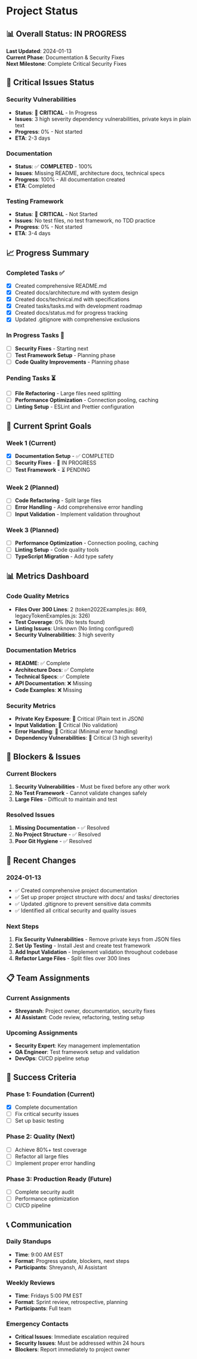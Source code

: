 # Project Status

## 📊 Overall Status: **IN PROGRESS**

**Last Updated**: 2024-01-13  
**Current Phase**: Documentation & Security Fixes  
**Next Milestone**: Complete Critical Security Fixes

## 🚨 Critical Issues Status

### Security Vulnerabilities
- **Status**: 🔴 **CRITICAL** - In Progress
- **Issues**: 3 high severity dependency vulnerabilities, private keys in plain text
- **Progress**: 0% - Not started
- **ETA**: 2-3 days

### Documentation
- **Status**: ✅ **COMPLETED** - 100%
- **Issues**: Missing README, architecture docs, technical specs
- **Progress**: 100% - All documentation created
- **ETA**: Completed

### Testing Framework
- **Status**: 🔴 **CRITICAL** - Not Started
- **Issues**: No test files, no test framework, no TDD practice
- **Progress**: 0% - Not started
- **ETA**: 3-4 days

## 📈 Progress Summary

### Completed Tasks ✅
- [x] Created comprehensive README.md
- [x] Created docs/architecture.md with system design
- [x] Created docs/technical.md with specifications
- [x] Created tasks/tasks.md with development roadmap
- [x] Created docs/status.md for progress tracking
- [x] Updated .gitignore with comprehensive exclusions

### In Progress Tasks 🔄
- [ ] **Security Fixes** - Starting next
- [ ] **Test Framework Setup** - Planning phase
- [ ] **Code Quality Improvements** - Planning phase

### Pending Tasks ⏳
- [ ] **File Refactoring** - Large files need splitting
- [ ] **Performance Optimization** - Connection pooling, caching
- [ ] **Linting Setup** - ESLint and Prettier configuration

## 🎯 Current Sprint Goals

### Week 1 (Current)
- [x] **Documentation Setup** - ✅ COMPLETED
- [ ] **Security Fixes** - 🔄 IN PROGRESS
- [ ] **Test Framework** - ⏳ PENDING

### Week 2 (Planned)
- [ ] **Code Refactoring** - Split large files
- [ ] **Error Handling** - Add comprehensive error handling
- [ ] **Input Validation** - Implement validation throughout

### Week 3 (Planned)
- [ ] **Performance Optimization** - Connection pooling, caching
- [ ] **Linting Setup** - Code quality tools
- [ ] **TypeScript Migration** - Add type safety

## 📊 Metrics Dashboard

### Code Quality Metrics
- **Files Over 300 Lines**: 2 (token2022Examples.js: 869, legacyTokenExamples.js: 326)
- **Test Coverage**: 0% (No tests found)
- **Linting Issues**: Unknown (No linting configured)
- **Security Vulnerabilities**: 3 high severity

### Documentation Metrics
- **README**: ✅ Complete
- **Architecture Docs**: ✅ Complete
- **Technical Specs**: ✅ Complete
- **API Documentation**: ❌ Missing
- **Code Examples**: ❌ Missing

### Security Metrics
- **Private Key Exposure**: 🔴 Critical (Plain text in JSON)
- **Input Validation**: 🔴 Critical (No validation)
- **Error Handling**: 🔴 Critical (Minimal error handling)
- **Dependency Vulnerabilities**: 🔴 Critical (3 high severity)

## 🚧 Blockers & Issues

### Current Blockers
1. **Security Vulnerabilities** - Must be fixed before any other work
2. **No Test Framework** - Cannot validate changes safely
3. **Large Files** - Difficult to maintain and test

### Resolved Issues
1. **Missing Documentation** - ✅ Resolved
2. **No Project Structure** - ✅ Resolved
3. **Poor Git Hygiene** - ✅ Resolved

## 🔄 Recent Changes

### 2024-01-13
- ✅ Created comprehensive project documentation
- ✅ Set up proper project structure with docs/ and tasks/ directories
- ✅ Updated .gitignore to prevent sensitive data commits
- ✅ Identified all critical security and quality issues

### Next Steps
1. **Fix Security Vulnerabilities** - Remove private keys from JSON files
2. **Set Up Testing** - Install Jest and create test framework
3. **Add Input Validation** - Implement validation throughout codebase
4. **Refactor Large Files** - Split files over 300 lines

## 📋 Team Assignments

### Current Assignments
- **Shreyansh**: Project owner, documentation, security fixes
- **AI Assistant**: Code review, refactoring, testing setup

### Upcoming Assignments
- **Security Expert**: Key management implementation
- **QA Engineer**: Test framework setup and validation
- **DevOps**: CI/CD pipeline setup

## 🎯 Success Criteria

### Phase 1: Foundation (Current)
- [x] Complete documentation
- [ ] Fix critical security issues
- [ ] Set up basic testing

### Phase 2: Quality (Next)
- [ ] Achieve 80%+ test coverage
- [ ] Refactor all large files
- [ ] Implement proper error handling

### Phase 3: Production Ready (Future)
- [ ] Complete security audit
- [ ] Performance optimization
- [ ] CI/CD pipeline

## 📞 Communication

### Daily Standups
- **Time**: 9:00 AM EST
- **Format**: Progress update, blockers, next steps
- **Participants**: Shreyansh, AI Assistant

### Weekly Reviews
- **Time**: Fridays 5:00 PM EST
- **Format**: Sprint review, retrospective, planning
- **Participants**: Full team

### Emergency Contacts
- **Critical Issues**: Immediate escalation required
- **Security Issues**: Must be addressed within 24 hours
- **Blockers**: Report immediately to project owner
